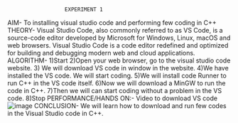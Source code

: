                      EXPERIMENT 1
AIM- To installing visual studio code and performing few coding in C++
THEORY- Visual Studio Code, also commonly referred to as VS Code, is a source-code editor developed by Microsoft for Windows, Linux, macOS and web browsers. Visual Studio Code is a code editor redefined and optimized for building and debugging modern web and cloud applications.
ALGORITHM- 
1)Start
2)Open your web browser, go to the visual studio code website.
3) We will download VS code in window  in the website.
4)We have installed the VS code. We will start coding.
5)We will install code Runner to run C++ in the VS code itself.
6)Now we will download a MinGW to run the code in C++.
7)Then we will can start coding without a problem in the VS code.
8)Stop
PERFORMANCE/HANDS ON:- Video to download VS code
![image](https://github.com/user-attachments/assets/64f14005-8064-4cbd-ac6c-ff77c3aad106)
CONCLUSION- We will learn how to download and run few codes in the Visual Studio code in C++.
